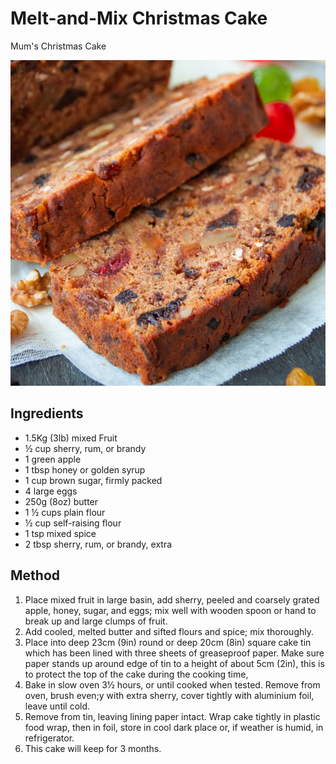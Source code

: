 # Melt-and-Mix Christmas Cake

Mum's Christmas Cake

![Melt-and-Mix Christmas Cake](MeltAndMixChristmasCake.jpg)

## Ingredients

- 1.5Kg (3lb) mixed Fruit
- ½ cup sherry, rum, or brandy
- 1 green apple
- 1 tbsp honey or golden syrup
- 1 cup brown sugar, firmly packed
- 4 large eggs
- 250g (8oz) butter
- 1 ½ cups plain flour
- ½ cup self-raising flour
- 1 tsp mixed spice
- 2 tbsp sherry, rum, or brandy, extra


## Method
1. Place mixed fruit in large basin, add sherry, peeled and coarsely grated apple, honey, sugar, and eggs; mix well with wooden spoon or hand to break up and large clumps of fruit.
2. Add cooled, melted butter and sifted flours and spice; mix thoroughly.
3. Place into deep 23cm (9in) round or deep 20cm (8in) square cake tin which has been lined with three sheets of greaseproof paper. Make sure paper stands up around edge of tin to a height of about 5cm (2in), this is to protect the top of the cake during the cooking time,
4. Bake in slow oven 3½ hours, or until cooked when tested. Remove from oven, brush even;y with extra sherry, cover tightly with aluminium foil, leave until cold.
5. Remove from tin, leaving lining paper intact. Wrap cake tightly in plastic food wrap, then in foil, store in cool dark place or, if weather is humid, in refrigerator.
6. This cake will keep for 3 months.
